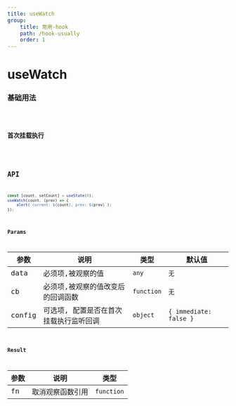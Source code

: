 ```yaml
---
title: useWatch
group:
    title: 常用-hook
    path: /hook-usually
    order: 1
---
```


# useWatch

### 基础用法

<code src="./demos/demo1.tsx">

### 首次挂载执行

<code src="./demos/demo2.tsx">

## API

```typescript
const [count, setCount] = useState(0);
useWatch(count, (prev) => {
    alert(`current: ${count}, prev: ${prev}`);
});
```

### Params

| 参数   | 说明                                   | 类型       | 默认值                 |
| ------ | -------------------------------------- | ---------- | ---------------------- |
| data   | 必须项,被观察的值                      | `any`      | `无`                   |
| cb     | 必须项,被观察的值改变后的回调函数      | `function` | `无`                   |
| config | 可选项, 配置是否在首次挂载执行监听回调 | `object`   | `{ immediate: false }` |

### Result

| 参数 | 说明             | 类型       |
| ---- | ---------------- | ---------- |
| fn   | 取消观察函数引用 | `function` |
